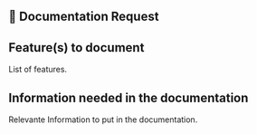 ## 📖 Documentation Request

## Feature(s) to document

List of features.

## Information needed in the documentation

Relevante Information to put in the documentation.
